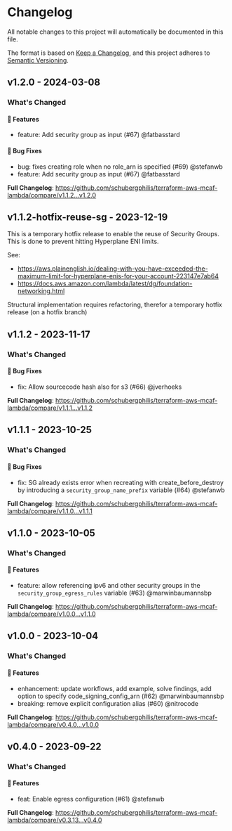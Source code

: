 # Changelog

All notable changes to this project will automatically be documented in this file.

The format is based on [Keep a Changelog](https://keepachangelog.com/en/1.0.0/),
and this project adheres to [Semantic Versioning](https://semver.org/spec/v2.0.0.html).

## v1.2.0 - 2024-03-08

### What's Changed

#### 🚀 Features

* feature: Add security group as input (#67) @fatbasstard

#### 🐛 Bug Fixes

* bug: fixes creating role when no role_arn is specified  (#69) @stefanwb
* feature: Add security group as input (#67) @fatbasstard

**Full Changelog**: https://github.com/schubergphilis/terraform-aws-mcaf-lambda/compare/v1.1.2...v1.2.0

## v1.1.2-hotfix-reuse-sg - 2023-12-19

This is a temporary hotfix release to enable the reuse of Security Groups. This is done to prevent hitting Hyperplane ENI limits.

See:

* https://aws.plainenglish.io/dealing-with-you-have-exceeded-the-maximum-limit-for-hyperplane-enis-for-your-account-223147e7ab64
* https://docs.aws.amazon.com/lambda/latest/dg/foundation-networking.html

Structural implementation requires refactoring, therefor a temporary hotfix release (on a hotfix branch)

## v1.1.2 - 2023-11-17

### What's Changed

#### 🐛 Bug Fixes

- fix: Allow sourcecode hash also for s3 (#66) @jverhoeks

**Full Changelog**: https://github.com/schubergphilis/terraform-aws-mcaf-lambda/compare/v1.1.1...v1.1.2

## v1.1.1 - 2023-10-25

### What's Changed

#### 🐛 Bug Fixes

- fix: SG already exists error when recreating with create_before_destroy by introducing a `security_group_name_prefix` variable  (#64) @stefanwb

**Full Changelog**: https://github.com/schubergphilis/terraform-aws-mcaf-lambda/compare/v1.1.0...v1.1.1

## v1.1.0 - 2023-10-05

### What's Changed

#### 🚀 Features

- feature: allow referencing ipv6 and other security groups in the `security_group_egress_rules` variable (#63) @marwinbaumannsbp

**Full Changelog**: https://github.com/schubergphilis/terraform-aws-mcaf-lambda/compare/v1.0.0...v1.1.0

## v1.0.0 - 2023-10-04

### What's Changed

#### 🚀 Features

- enhancement: update workflows, add example, solve findings, add option to specify code_signing_config_arn (#62) @marwinbaumannsbp
- breaking: remove explicit configuration alias (#60) @nitrocode

**Full Changelog**: https://github.com/schubergphilis/terraform-aws-mcaf-lambda/compare/v0.4.0...v1.0.0

## v0.4.0 - 2023-09-22

### What's Changed

#### 🚀 Features

- feat: Enable egress configuration (#61) @stefanwb

**Full Changelog**: https://github.com/schubergphilis/terraform-aws-mcaf-lambda/compare/v0.3.13...v0.4.0
